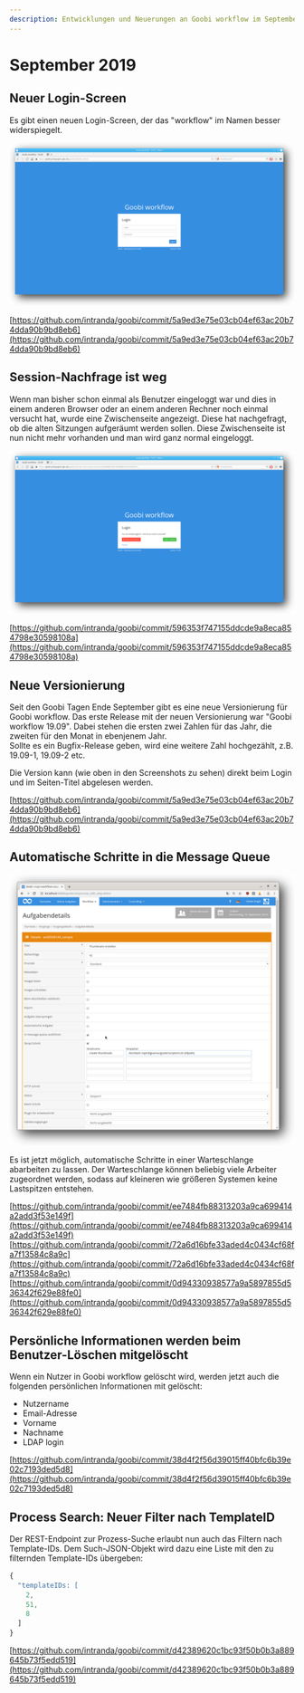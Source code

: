 ```yaml
---
description: Entwicklungen und Neuerungen an Goobi workflow im September 2019
---
```


# September 2019

## Neuer Login-Screen

Es gibt einen neuen Login-Screen, der das "workflow" im Namen besser widerspiegelt.

![Neuer Login-screen](../.gitbook/assets/1909_login_screen.png)

[https://github.com/intranda/goobi/commit/5a9ed3e75e03cb04ef63ac20b74dda90b9bd8eb6](https://github.com/intranda/goobi/commit/5a9ed3e75e03cb04ef63ac20b74dda90b9bd8eb6)

## Session-Nachfrage ist weg

Wenn man bisher schon einmal als Benutzer eingeloggt war und dies in einem anderen Browser oder an einem anderen Rechner noch einmal versucht hat, wurde eine Zwischenseite angezeigt. Diese hat nachgefragt, ob die alten Sitzungen aufgeräumt werden sollen. Diese Zwischenseite ist nun nicht mehr vorhanden und man wird ganz normal eingeloggt.

![Jetzt nicht mehr da: Session-Zwischenseite](../.gitbook/assets/1909_session_screen.png)

[https://github.com/intranda/goobi/commit/596353f747155ddcde9a8eca854798e30598108a](https://github.com/intranda/goobi/commit/596353f747155ddcde9a8eca854798e30598108a)

## Neue Versionierung

Seit den Goobi Tagen Ende September gibt es eine neue Versionierung für Goobi workflow. Das erste Release mit der neuen Versionierung war "Goobi workflow 19.09". Dabei stehen die ersten zwei Zahlen für das Jahr, die zweiten für den Monat in ebenjenem Jahr.  
Sollte es ein Bugfix-Release geben, wird eine weitere Zahl hochgezählt, z.B. 19.09-1, 19.09-2 etc.

Die Version kann \(wie oben in den Screenshots zu sehen\) direkt beim Login und im Seiten-Titel abgelesen werden.

[https://github.com/intranda/goobi/commit/5a9ed3e75e03cb04ef63ac20b74dda90b9bd8eb6](https://github.com/intranda/goobi/commit/5a9ed3e75e03cb04ef63ac20b74dda90b9bd8eb6)

## Automatische Schritte in die Message Queue

![Schritte-Details mit aktivierter Message-Queue Checkbox](../.gitbook/assets/1909_step_to_mq.png)

Es ist jetzt möglich, automatische Schritte in einer Warteschlange abarbeiten zu lassen. Der Warteschlange können beliebig viele Arbeiter zugeordnet werden, sodass auf kleineren wie größeren Systemen keine Lastspitzen entstehen.

[https://github.com/intranda/goobi/commit/ee7484fb88313203a9ca699414a2add3f53e149f](https://github.com/intranda/goobi/commit/ee7484fb88313203a9ca699414a2add3f53e149f) [https://github.com/intranda/goobi/commit/72a6d16bfe33aded4c0434cf68fa7f13584c8a9c](https://github.com/intranda/goobi/commit/72a6d16bfe33aded4c0434cf68fa7f13584c8a9c) [https://github.com/intranda/goobi/commit/0d94330938577a9a5897855d536342f629e88fe0](https://github.com/intranda/goobi/commit/0d94330938577a9a5897855d536342f629e88fe0)

## Persönliche Informationen werden beim Benutzer-Löschen mitgelöscht

Wenn ein Nutzer in Goobi workflow gelöscht wird, werden jetzt auch die folgenden persönlichen Informationen mit gelöscht:

* Nutzername
* Email-Adresse
* Vorname
* Nachname
* LDAP login

[https://github.com/intranda/goobi/commit/38d4f2f56d39015ff40bfc6b39e02c7193ded5d8](https://github.com/intranda/goobi/commit/38d4f2f56d39015ff40bfc6b39e02c7193ded5d8)

## Process Search: Neuer Filter nach TemplateID

Der REST-Endpoint zur Prozess-Suche erlaubt nun auch das Filtern nach Template-IDs. Dem Such-JSON-Objekt wird dazu eine Liste mit den zu filternden Template-IDs übergeben:

```javascript
{
  "templateIDs: [
    2,
    51,
    8
  ]
}
```

[https://github.com/intranda/goobi/commit/d42389620c1bc93f50b0b3a889645b73f5edd519](https://github.com/intranda/goobi/commit/d42389620c1bc93f50b0b3a889645b73f5edd519)

